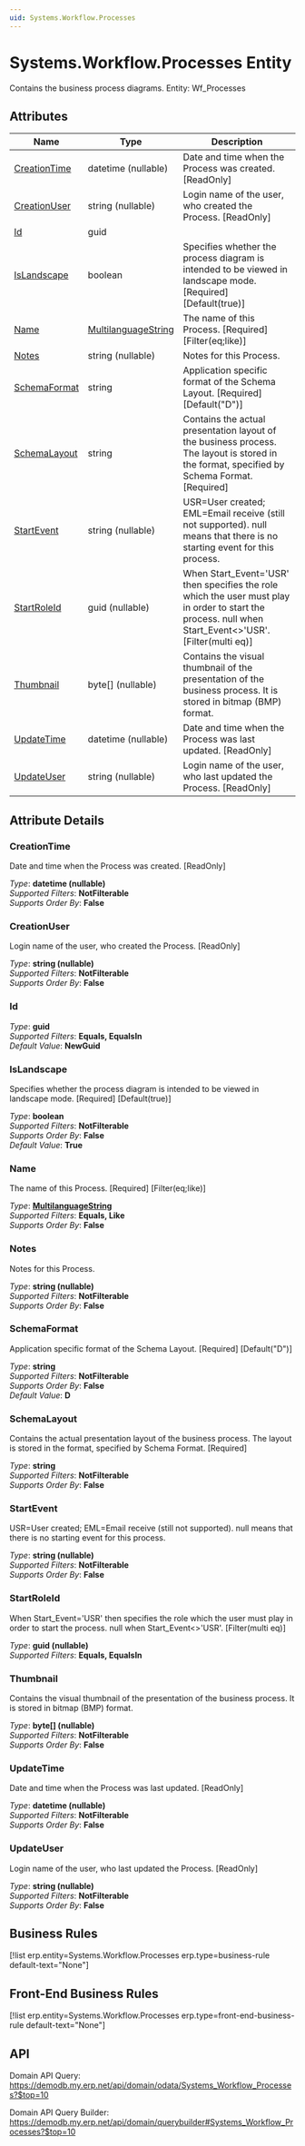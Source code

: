 ```yaml
---
uid: Systems.Workflow.Processes
---
```

# Systems.Workflow.Processes Entity

Contains the business process diagrams. Entity: Wf_Processes

## Attributes

| Name | Type | Description |
| ---- | ---- | --- |
| [CreationTime](Systems.Workflow.Processes.md#creationtime) | datetime (nullable) | Date and time when the Process was created. [ReadOnly] 
| [CreationUser](Systems.Workflow.Processes.md#creationuser) | string (nullable) | Login name of the user, who created the Process. [ReadOnly] 
| [Id](Systems.Workflow.Processes.md#id) | guid |  
| [IsLandscape](Systems.Workflow.Processes.md#islandscape) | boolean | Specifies whether the process diagram is intended to be viewed in landscape mode. [Required] [Default(true)] 
| [Name](Systems.Workflow.Processes.md#name) | [MultilanguageString](../data-types.md#multilanguagestring) | The name of this Process. [Required] [Filter(eq;like)] 
| [Notes](Systems.Workflow.Processes.md#notes) | string (nullable) | Notes for this Process. 
| [SchemaFormat](Systems.Workflow.Processes.md#schemaformat) | string | Application specific format of the Schema Layout. [Required] [Default("D")] 
| [SchemaLayout](Systems.Workflow.Processes.md#schemalayout) | string | Contains the actual presentation layout of the business process. The layout is stored in the format, specified by Schema Format. [Required] 
| [StartEvent](Systems.Workflow.Processes.md#startevent) | string (nullable) | USR=User created; EML=Email receive (still not supported). null means that there is no starting event for this process. 
| [StartRoleId](Systems.Workflow.Processes.md#startroleid) | guid (nullable) | When Start_Event='USR' then specifies the role which the user must play in order to start the process. null when Start_Event<>'USR'. [Filter(multi eq)] 
| [Thumbnail](Systems.Workflow.Processes.md#thumbnail) | byte[] (nullable) | Contains the visual thumbnail of the presentation of the business process. It is stored in bitmap (BMP) format. 
| [UpdateTime](Systems.Workflow.Processes.md#updatetime) | datetime (nullable) | Date and time when the Process was last updated. [ReadOnly] 
| [UpdateUser](Systems.Workflow.Processes.md#updateuser) | string (nullable) | Login name of the user, who last updated the Process. [ReadOnly] 


## Attribute Details

### CreationTime

Date and time when the Process was created. [ReadOnly]

_Type_: **datetime (nullable)**  
_Supported Filters_: **NotFilterable**  
_Supports Order By_: **False**  

### CreationUser

Login name of the user, who created the Process. [ReadOnly]

_Type_: **string (nullable)**  
_Supported Filters_: **NotFilterable**  
_Supports Order By_: **False**  

### Id

_Type_: **guid**  
_Supported Filters_: **Equals, EqualsIn**  
_Default Value_: **NewGuid**  

### IsLandscape

Specifies whether the process diagram is intended to be viewed in landscape mode. [Required] [Default(true)]

_Type_: **boolean**  
_Supported Filters_: **NotFilterable**  
_Supports Order By_: **False**  
_Default Value_: **True**  

### Name

The name of this Process. [Required] [Filter(eq;like)]

_Type_: **[MultilanguageString](../data-types.md#multilanguagestring)**  
_Supported Filters_: **Equals, Like**  
_Supports Order By_: **False**  

### Notes

Notes for this Process.

_Type_: **string (nullable)**  
_Supported Filters_: **NotFilterable**  
_Supports Order By_: **False**  

### SchemaFormat

Application specific format of the Schema Layout. [Required] [Default("D")]

_Type_: **string**  
_Supported Filters_: **NotFilterable**  
_Supports Order By_: **False**  
_Default Value_: **D**  

### SchemaLayout

Contains the actual presentation layout of the business process. The layout is stored in the format, specified by Schema Format. [Required]

_Type_: **string**  
_Supported Filters_: **NotFilterable**  
_Supports Order By_: **False**  

### StartEvent

USR=User created; EML=Email receive (still not supported). null means that there is no starting event for this process.

_Type_: **string (nullable)**  
_Supported Filters_: **NotFilterable**  
_Supports Order By_: **False**  

### StartRoleId

When Start_Event='USR' then specifies the role which the user must play in order to start the process. null when Start_Event<>'USR'. [Filter(multi eq)]

_Type_: **guid (nullable)**  
_Supported Filters_: **Equals, EqualsIn**  

### Thumbnail

Contains the visual thumbnail of the presentation of the business process. It is stored in bitmap (BMP) format.

_Type_: **byte[] (nullable)**  
_Supported Filters_: **NotFilterable**  
_Supports Order By_: **False**  

### UpdateTime

Date and time when the Process was last updated. [ReadOnly]

_Type_: **datetime (nullable)**  
_Supported Filters_: **NotFilterable**  
_Supports Order By_: **False**  

### UpdateUser

Login name of the user, who last updated the Process. [ReadOnly]

_Type_: **string (nullable)**  
_Supported Filters_: **NotFilterable**  
_Supports Order By_: **False**  



## Business Rules

[!list erp.entity=Systems.Workflow.Processes erp.type=business-rule default-text="None"]

## Front-End Business Rules

[!list erp.entity=Systems.Workflow.Processes erp.type=front-end-business-rule default-text="None"]

## API

Domain API Query:
<https://demodb.my.erp.net/api/domain/odata/Systems_Workflow_Processes?$top=10>

Domain API Query Builder:
<https://demodb.my.erp.net/api/domain/querybuilder#Systems_Workflow_Processes?$top=10>

